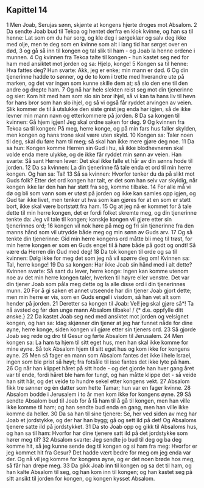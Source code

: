 ## Kapittel 14

1 Men Joab, Serujas sønn, skjønte at kongens hjerte droges mot Absalom.
2 Da sendte Joab bud til Tekoa og hentet derfra en klok kvinne, og han sa til henne: Lat som om du har sorg, og kle deg i sørgeklær og salv deg ikke med olje, men te deg som en kvinne som alt i lang tid har sørget over en død,
3 og gå så inn til kongen og tal slik til ham - og Joab la henne ordene i munnen.
4 Og kvinnen fra Tekoa talte til kongen - hun kastet seg ned for ham med ansiktet mot jorden og sa: Hjelp, konge!
5 Kongen sa til henne: Hva fattes deg? Hun svarte: Akk, jeg er enke; min mann er død.
6 Og din tjenerinne hadde to sønner, og de to kom i trette med hverandre ute på marken, og det var ingen som kunne skille dem at; så slo den ene til den andre og drepte ham.
7 Og nå har hele slekten reist seg mot din tjenerinne og sier: Kom hit med ham som slo sin bror ihjel, så vi kan ta hans liv til hevn for hans bror som han slo ihjel, og så vi også får ryddet arvingen av veien. Slik kommer de til å utslukke den siste gnist jeg enda har igjen, så de ikke levner min mann navn og etterkommere på jorden.
8 Da sa kongen til kvinnen: Gå hjem igjen! Jeg skal ordne saken for deg.
9 Og kvinnen fra Tekoa sa til kongen: På meg, herre konge, og på min fars hus faller skylden, men kongen og hans trone skal være uten skyld.
10 Kongen sa: Taler noen til deg, skal du føre ham til meg; så skal han ikke mere gjøre deg noe.
11 Da sa hun: Kongen komme Herren sin Gud i hu, så ikke blodhevneren skal volde enda mere ulykke, og de ikke får ryddet min sønn av veien. Han svarte: Så sant Herren lever: Det skal ikke falle et hår av din sønns hode til jorden.
12 Da sa kvinnen: La din tjenerinne få tale enda et ord til min herre kongen. Og han sa: Tal!
13 Så sa kvinnen: Hvorfor tenker du da på slikt mot Guds folk? Etter det ord kongen har talt, er det som han selv var skyldig, når kongen ikke lar den han har støtt fra seg, komme tilbake.
14 For alle må vi dø og bli som vann som er utøst på jorden og ikke kan samles opp igjen, og Gud tar ikke livet, men tenker ut hva som kan gjøres for at en som er støtt bort, ikke skal være bortstøtt fra ham.
15 Og at jeg nå er kommet for å tale dette til min herre kongen, det er fordi folket skremte meg, og din tjenerinne tenkte da: Jeg vil tale til kongen; kanskje kongen vil gjøre etter sin tjenerinnes ord;
16 kongen vil nok høre på meg og fri sin tjenerinne fra den manns hånd som vil utrydde både meg og min sønn av Guds arv.
17 Og så tenkte din tjenerinne: Gid min herre kongens ord måtte bli meg til trøst, for min herre kongen er som en Guds engel til å høre både på godt og ondt! Så være da Herren din Gud med deg!
18 Da tok kongen til orde og sa til kvinnen: Dølg ikke for meg det som jeg nå vil spørre deg om! Kvinnen sa: Tal, herre konge!
19 Da sa kongen: Har ikke Joab sin hånd med i alt dette? Kvinnen svarte: Så sant du lever, herre konge: Ingen kan komme utenom noe av det min herre kongen taler, hverken til høyre eller venstre. Det var din tjener Joab som påla meg dette og la alle disse ord i din tjenerinnes munn.
20 For å gi saken et annet utseende har din tjener Joab gjort dette; men min herre er vis, som en Guds engel i visdom, så han vet alt som hender på jorden.
21 Deretter sa kongen til Joab: Vel! jeg skal gjøre så*! Ta nå avsted og før den unge mann Absalom tilbake! / {* d.e. oppfylle ditt ønske.}
22 Da kastet Joab seg ned med ansiktet mot jorden og velsignet kongen, og han sa: Idag skjønner din tjener at jeg har funnet nåde for dine øyne, herre konge, siden kongen vil gjøre etter sin tjeners ord.
23 Så gjorde Joab seg rede og dro til Gesur og førte Absalom til Jerusalem.
24 Men kongen sa: La ham ta hjem til sitt eget hus, men han skal ikke komme for mine øyne. Så tok Absalom hjem til sitt eget hus og kom ikke for kongens øyne.
25 Men så fager en mann som Absalom fantes det ikke i hele Israel, ingen som ble prist så høyt; fra fotsåle til isse fantes det ikke lyte på ham.
26 Og når han klippet håret på sitt hode - og det gjorde han hver gang året var til ende, fordi håret ble ham for tungt, og han måtte klippe det - så veide han sitt hår, og det veide to hundre sekel etter kongens vekt.
27 Absalom fikk tre sønner og én datter som hette Tamar; hun var en fager kvinne.
28 Absalom bodde i Jerusalem i to år men kom ikke for kongens øyne.
29 Så sendte Absalom bud til Joab for å få ham til å gå til kongen, men han ville ikke komme til ham; og han sendte bud enda en gang, men han ville ikke komme da heller.
30 Da sa han til sine tjenere: Se, her ved siden av meg har Joab et jordstykke, og der har han bygg; gå og sett ild på det! Og Absaloms tjenere satte ild på jordstykket.
31 Da sto Joab opp og gikk til Absaloms hus, og han sa til ham: Hvorfor har dine tjenere satt ild på det jordstykke som hører meg til?
32 Absalom svarte: Jeg sendte jo bud til deg og ba deg komme hit, så jeg kunne sende deg til kongen og si ham fra meg: Hvorfor er jeg kommet hit fra Gesur? Det hadde vært bedre for meg om jeg enda var der. Og nå vil jeg komme for kongens øyne, og er det noen brøde hos meg, så får han drepe meg.
33 Da gikk Joab inn til kongen og sa det til ham, og han kalte Absalom til seg, og han kom inn til kongen; og han kastet seg på sitt ansikt til jorden for kongen, og kongen kysset Absalom.
